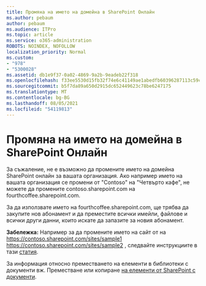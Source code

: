 ```yaml
---
title: Промяна на името на домейна в SharePoint Онлайн
ms.author: pebaum
author: pebaum
ms.audience: ITPro
ms.topic: article
ms.service: o365-administration
ROBOTS: NOINDEX, NOFOLLOW
localization_priority: Normal
ms.custom:
- "978"
- "5300028"
ms.assetid: db1e9f37-0a02-4869-9a2b-9eadeb22f318
ms.openlocfilehash: f33ee5530d15fb32f74e6c41149ae1abedfb60396287113c59c6b4dc3af24017
ms.sourcegitcommit: b5f7da89a650d2915dc652449623c78be6247175
ms.translationtype: MT
ms.contentlocale: bg-BG
ms.lasthandoff: 08/05/2021
ms.locfileid: "54119813"
---
```

# <a name="change-domain-name-in-sharepoint-online"></a>Промяна на името на домейна в SharePoint Онлайн

За съжаление, не е възможно да промените името на домейна SharePoint онлайн за вашата организация. Ако например името на вашата организация се промени от "Contoso" на "Четвърто кафе", не можете да промените contoso.sharepoint.com на fourthcoffee.sharepoint.com.
  
За да използвате името на fourthcoffee.sharepoint.com, ще трябва да закупите нов абонамент и да преместите всички имейли, файлове и всички други данни, които искате да запазите за новия абонамент.
  
 **Забележка:** Например за да промените името на сайт от на https://contoso.sharepoint.com/sites/sample1 https://contoso.sharepoint.com/sites/sample2 , следвайте инструкциите в тази [статия](https://docs.microsoft.com/sharepoint/change-site-address). 
  
За информация относно преместването на елементи в библиотеки с документи вж. Преместване или копиране [на елементи от SharePoint с документи](https://go.microsoft.com/fwlink/?linkid=2025831).
  
